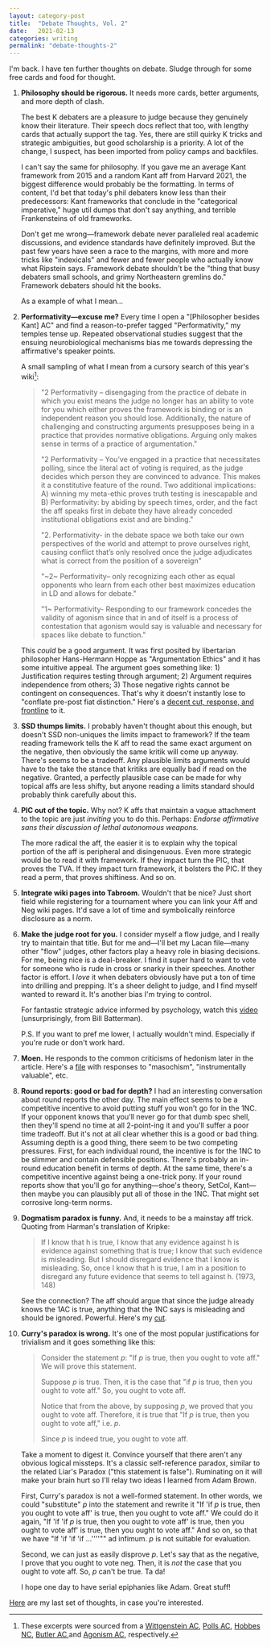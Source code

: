 ```yaml
---
layout: category-post
title:  "Debate Thoughts, Vol. 2"
date:   2021-02-13
categories: writing
permalink: "debate-thoughts-2"
---
```


I'm back. I have ten further thoughts on debate. Sludge through for some free cards and food for thought.

1. **Philosophy should be rigorous.** It needs more cards, better arguments, and more depth of clash.

   The best K debaters are a pleasure to judge because they genuinely know their literature. Their speech docs reflect that too, with lengthy cards that actually support the tag. Yes, there are still quirky K tricks and strategic ambiguities, but good scholarship is a priority. A lot of the change, I suspect, has been imported from policy camps and backfiles.

   I can't say the same for philosophy. If you gave me an average Kant framework from 2015 and a random Kant aff from Harvard 2021, the biggest difference would probably be the formatting. In terms of content, I'd bet that today's phil debaters know less than their predecessors: Kant frameworks that conclude in the "categorical imperative," huge util dumps that don't say anything, and terrible Frankensteins of old frameworks.

   Don't get me wrong—framework debate never paralleled real academic discussions, and evidence standards have definitely improved. But the past few years have seen a race to the margins, with more and more tricks like "indexicals" and fewer and fewer people who actually know what Ripstein says. Framework debate shouldn't be the "thing that busy debaters small schools, and grimy Northeastern gremlins do." Framework debaters should hit the books.

   As a example of what I mean...

2. **Performativity—excuse me?** Every time I open a "[Philosopher besides Kant] AC" and find a reason-to-prefer tagged "Performativity," my temples tense up. Repeated observational studies suggest that the ensuing neurobiological mechanisms bias me towards depressing the affirmative's speaker points.

   A small sampling of what I mean from a cursory search of this year's wiki[^1]:

   >  "2 Performativity – disengaging from the practice of debate in which you exist means the judge no longer has an ability to vote for you which either proves the framework is binding or is an independent reason you should lose. Additionally, the nature of challenging and constructing arguments presupposes being in a practice that provides normative obligations. Arguing only makes sense in terms of a practice of argumentation."
   >
   > "2 Performativity – You’ve engaged in a practice that necessitates polling, since the literal act of voting is required, as the judge decides which person they are convinced to advance. This makes it a constitutive feature of the round. Two additional implications: A) winning my meta-ethic proves truth testing is inescapable and B) Performativity: by abiding by speech times, order, and the fact the aff speaks first in debate they have already conceded institutional obligations exist and are binding."
   >
   > "2. Performativity- in the debate space we both take our own perspectives of the world and attempt to prove ourselves right, causing conflict that’s only resolved once the judge adjudicates what is correct from the position of a sovereign"
   >
   > "~2~ Performativity– only recognizing each other as equal opponents who learn from each other best maximizes education in LD and allows for debate."
   >
   > "1~ Performativity- Responding to our framework concedes the validity of agonism since that in and of itself is a process of contestation that agonism would say is valuable and necessary for spaces like debate to function."

   This *could* be a good argument. It was first posited by libertarian philosopher Hans-Hermann Hoppe as "Argumentation Ethics" and it has some intuitive appeal. The argument goes something like: 1) Justification requires testing through argument; 2) Argument requires independence from others; 3) Those negative rights cannot be contingent on consequences. That's why it doesn't instantly lose to "conflate pre-post fiat distinction." Here's a [decent cut, response, and frontline](/resources/Hoppe.docx) to it.

3. **SSD thumps limits.** I probably haven't thought about this enough, but doesn't SSD non-uniques the limits impact to framework? If the team reading framework tells the K aff to read the same exact argument on the negative, then obviously the same kritik will come up anyway. There's seems to be a tradeoff. Any plausible limits arguments would have to the take the stance that kritiks are equally bad if read on the negative. Granted, a perfectly plausible case can be made for why topical affs are less shifty, but anyone reading a limits standard should probably think carefully about this.

4. **PIC out of the topic.** Why not? K affs that maintain a vague attachment to the topic are just *inviting* you to do this. Perhaps:
   *Endorse affirmative sans their discussion of lethal autonomous weapons.*

   The more radical the aff, the easier it is to explain why the topical portion of the aff is peripheral and disingenuous. Even more strategic would be to read it with framework. If they impact turn the PIC, that proves the TVA. If they impact turn framework, it bolsters the PIC. If they read a perm, that proves shiftiness. And so on.

5. **Integrate wiki pages into Tabroom.** Wouldn't that be nice? Just short field while registering for a tournament where you can link your Aff and Neg wiki pages. It'd save a lot of time and symbolically reinforce disclosure as a norm.

6. **Make the judge root for you.** I consider myself a flow judge, and I really try to maintain that title. But for me and—I'll bet my Lacan file—many other "flow" judges, other factors play a heavy role in biasing decisions. For me, being nice is a deal-breaker. I find it super hard to want to vote for someone who is rude in cross or snarky in their speeches. Another factor is effort. I *love* it when debaters obviously have put a ton of time into drilling and prepping. It's a sheer delight to judge, and I find myself wanted to reward it. It's another bias I'm trying to control.

   For fantastic strategic advice informed by psychology, watch this [video](https://www.youtube.com/watch?v=fYWhr4v4gjc) (unsurprisingly, from Bill Batterman).

   P.S. If you want to pref me lower, I actually wouldn't mind. Especially if you're rude or don't work hard.

7. **Moen.** He responds to the common criticisms of hedonism later in the article. Here's a [file](/resources/Moen.docx) with responses to "masochism", "instrumentally valuable", etc.

8. **Round reports: good or bad for depth?** I had an interesting conversation about round reports the other day. The main effect seems to be a competitive incentive to avoid putting stuff you won't go for in the 1NC. If your opponent knows that you'll never go for that dumb spec shell, then they'll spend no time at all 2-point-ing it and you'll suffer a poor time tradeoff. But it's not at all clear whether this is a good or bad thing.
   Assuming depth is a good thing, there seem to be two competing pressures. First, for each individual round, the incentive is for the 1NC to be slimmer and contain defensible positions. There's probably an in-round education benefit in terms of depth. At the same time, there's a competitive incentive against being a one-trick pony. If your round reports show that you'll go for anything—shoe's theory, SetCol, Kant—then maybe you can plausibly put all of those in the 1NC. That might set corrosive long-term norms.
   
9. **Dogmatism paradox is funny.** And, it needs to be a mainstay aff trick. Quoting from Harman's translation of Kripke:

   > If I know that h is true, I know that any evidence against h is evidence against something that is true; I know that such evidence is misleading. But I should disregard evidence that I know is misleading. So, once I know that h is true, I am in a position to disregard any future evidence that seems to tell against h. (1973, 148)

   See the connection? The aff should argue that since the judge already knows the 1AC is true, anything that the 1NC says is misleading and should be ignored. Powerful. Here's my [cut](/resources/Dogmatism.docx).

10. **Curry's paradox is wrong.** It's one of the most popular justifications for trivialism and it goes something like this:

    > Consider the statement *p*: "If *p* is true, then you ought to vote aff." We will prove this statement.
    >
    > Suppose *p* is true. Then, it is the case that "if *p* is true, then you ought to vote aff." So, you ought to vote aff.
    >
    > Notice that from the above, by supposing *p*, we proved that you ought to vote aff. Therefore, it is true that "If *p* is true, then you ought to vote aff," i.e. *p*.
    >
    > Since *p* is indeed true, you ought to vote aff.

    Take a moment to digest it. Convince yourself that there aren't any obvious logical missteps. It's a classic self-reference paradox, similar to the related Liar's Paradox ("this statement is false"). Ruminating on it will make your brain hurt so I'll relay two ideas I learned from Adam Brown.

    First, Curry's paradox is not a well-formed statement. In other words, we could "substitute" *p* into the statement and rewrite it "If 'if *p* is true, then you ought to vote aff' is true, then you ought to vote aff." We could do it again, "If 'if 'if *p* is true, then you ought to vote aff' is true, then you ought to vote aff' is true, then you ought to vote aff." And so on, so that we have "If 'if 'if 'if ...''''"" ad infimum. *p* is not suitable for evaluation.

    Second, we can just as easily disprove *p*. Let's say that as the negative, I prove that you ought to vote neg. Then, it is *not* the case that you ought to vote aff. So, *p* can't be true. Ta da!

    I hope one day to have serial epiphanies like Adam. Great stuff!

[Here](https://peterzhang.info/debate-thoughts-1) are my last set of thoughts, in case you're interested.

[^1]: These excerpts were sourced from a [Wittgenstein AC](https://hsld.debatecoaches.org/NSU%20University%20School/Frazier%20Aff), [Polls AC](https://hsld.debatecoaches.org/American%20Heritage%20Plantation/Randazzo%20Aff), [Hobbes NC](https://hsld.debatecoaches.org/Bridgewater%20Raritan/Natchukuri%20Neg), [Butler AC](https://hsld.debatecoaches.org/Lexington/Kam%20Aff),and [Agonism AC](https://hsld.debatecoaches.org/Dulles/Yu%20Aff), respectively.